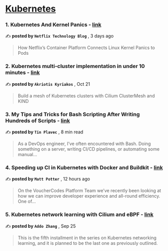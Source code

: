 
<h1><a href=https://medium.com/tag/kubernetes/recommended target="_blank" rel="noopener noreferrer">Kubernetes</a></h1>
<h3>1. Kubernetes And Kernel Panics - <a href=https://medium.com/netflix-techblog/kubernetes-and-kernel-panics-ed620b9c6225?source=tag_recommended_feed---------0-84----------kubernetes----------f5e9dffb_7e0c_4b87_aa4d_201b03593b39------- target="_blank" rel="noopener noreferrer">link</a></h3>

✍️ **posted by `Netflix Technology Blog`** <date> , 3 days ago</date>

<blockquote>How Netflix’s Container Platform Connects Linux Kernel Panics to Pods</blockquote>

<h3>2. Kubernetes multi-cluster implementation in under 10 minutes - <a href=https://medium.com/@akyriako/kubernetes-multi-cluster-implementation-in-under-10-minutes-2927952fb84c?source=tag_recommended_feed---------1-107----------kubernetes----------f5e9dffb_7e0c_4b87_aa4d_201b03593b39------- target="_blank" rel="noopener noreferrer">link</a></h3>

✍️ **posted by `Akriotis Kyriakos`** <date> , Oct 21</date>

<blockquote>Build a mesh of Kubernetes clusters with Cilium ClusterMesh and KIND</blockquote>

<h3>3. My Tips and Tricks for Bash Scripting After Writing Hundreds of Scripts - <a href=https://medium.com/gitconnected/my-tips-and-tricks-for-bash-scripting-after-writing-hundreds-of-scripts-59987855b20a?source=tag_recommended_feed---------2-85----------kubernetes----------f5e9dffb_7e0c_4b87_aa4d_201b03593b39------- target="_blank" rel="noopener noreferrer">link</a></h3>

✍️ **posted by `Tin Plavec`** <date> , 8 min read</date>

<blockquote>As a DevOps engineer, I’ve often encountered with Bash. Doing something on a server, writing CI/CD pipelines, or automating some manual…</blockquote>

<h3>4. Speeding up CI in Kubernetes with Docker and Buildkit - <a href=https://medium.com/vouchercodes-tech/speeding-up-ci-in-kubernetes-with-docker-and-buildkit-7890bc47c21a?source=tag_recommended_feed---------3-84----------kubernetes----------f5e9dffb_7e0c_4b87_aa4d_201b03593b39------- target="_blank" rel="noopener noreferrer">link</a></h3>

✍️ **posted by `Matt Potter`** <date> , 12 hours ago</date>

<blockquote>On the VoucherCodes Platform Team we’ve recently been looking at how we can improve developer experience and all-round efficiency. One of…</blockquote>

<h3>5. Kubernetes network learning with Cilium and eBPF - <a href=https://medium.com/@addozhang/kubernetes-network-learning-with-cilium-and-ebpf-aafbf3163840?source=tag_recommended_feed---------4-107----------kubernetes----------f5e9dffb_7e0c_4b87_aa4d_201b03593b39------- target="_blank" rel="noopener noreferrer">link</a></h3>

✍️ **posted by `Addo Zhang`** <date> , Sep 25</date>

<blockquote>This is the fifth installment in the series on Kubernetes networking learning, and it is planned to be the last one as previously outlined.</blockquote>

